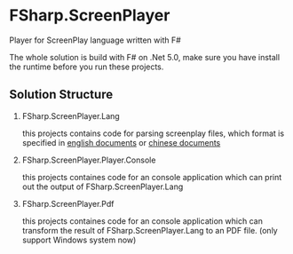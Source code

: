 # FSharp.ScreenPlayer
Player for ScreenPlay language written with F#

The whole solution is build with F# on .Net 5.0, make sure you have install the runtime before you run these projects.

## Solution Structure

1. FSharp.ScreenPlayer.Lang

    this projects contains code for parsing screenplay files, which format is specified in [english documents](./docs/standard/standard.en-US.md) or [chinese documents](./docs/standard/standard.zh-CN.md)

2. FSharp.ScreenPlayer.Player.Console

    this projects containes code for an console application which can print out the output of FSharp.ScreenPlayer.Lang

2. FSharp.ScreenPlayer.Pdf

    this projects containes code for an console application which can transform the result of FSharp.ScreenPlayer.Lang to an PDF file. (only support Windows system now)